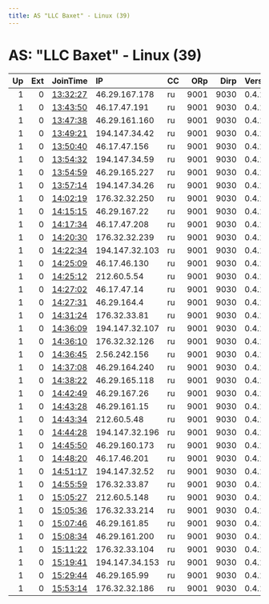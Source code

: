 ```yaml
---
title: AS "LLC Baxet" - Linux (39)
---
```


# AS: "LLC Baxet" - Linux (39)

|   Up |   Ext | JoinTime                                                                                            | IP             | CC   |   ORp |   Dirp | Version   | Contact   | Nickname   |   eFamMembers |
|-----:|------:|:----------------------------------------------------------------------------------------------------|:---------------|:-----|------:|-------:|:----------|:----------|:-----------|--------------:|
|    1 |     0 | [13:32:27](https://metrics.torproject.org/rs.html#details/B599C863475431749395AA7D1C120A2C8C285123) | 46.29.167.178  | ru   |  9001 |   9030 | 0.4.1.6   | None      | Unnamed    |             1 |
|    1 |     0 | [13:43:50](https://metrics.torproject.org/rs.html#details/A016A9BC112A35E2549804DA71D1A8B08574B878) | 46.17.47.191   | ru   |  9001 |   9030 | 0.4.1.6   | None      | Unnamed    |             1 |
|    1 |     0 | [13:47:38](https://metrics.torproject.org/rs.html#details/AF16B2029604226E5CD4CFAF4A612C44228694C5) | 46.29.161.160  | ru   |  9001 |   9030 | 0.4.1.6   | None      | Unnamed    |             1 |
|    1 |     0 | [13:49:21](https://metrics.torproject.org/rs.html#details/7B20C8E69149D3445E9992C9D223023225E65A36) | 194.147.34.42  | ru   |  9001 |   9030 | 0.4.1.6   | None      | Unnamed    |             1 |
|    1 |     0 | [13:50:40](https://metrics.torproject.org/rs.html#details/77769FFF364009F299AA2634F45809AB57688A51) | 46.17.47.156   | ru   |  9001 |   9030 | 0.4.1.6   | None      | Unnamed    |             1 |
|    1 |     0 | [13:54:32](https://metrics.torproject.org/rs.html#details/127FF9BC87DBC81D3B4C5DF35D2B605764FE05C2) | 194.147.34.59  | ru   |  9001 |   9030 | 0.4.1.6   | None      | Unnamed    |             1 |
|    1 |     0 | [13:54:59](https://metrics.torproject.org/rs.html#details/178E88C2281D7250686A869E67E3880EA66AE621) | 46.29.165.227  | ru   |  9001 |   9030 | 0.4.1.6   | None      | Unnamed    |             1 |
|    1 |     0 | [13:57:14](https://metrics.torproject.org/rs.html#details/0C2578EED46450A8BCA1E71CA4A1A577634E0E03) | 194.147.34.26  | ru   |  9001 |   9030 | 0.4.1.6   | None      | Unnamed    |             1 |
|    1 |     0 | [14:02:19](https://metrics.torproject.org/rs.html#details/9868496DE04DBA2E024E80E8F1A547C926E346D8) | 176.32.32.250  | ru   |  9001 |   9030 | 0.4.1.6   | None      | Unnamed    |             1 |
|    1 |     0 | [14:15:15](https://metrics.torproject.org/rs.html#details/33A82AEE2E1B90178C011168B58B1C024CF0714C) | 46.29.167.22   | ru   |  9001 |   9030 | 0.4.1.6   | None      | Unnamed    |             1 |
|    1 |     0 | [14:17:34](https://metrics.torproject.org/rs.html#details/AEC586CC32434BB3ACEE7E8CC6E9C9FE14F1662F) | 46.17.47.208   | ru   |  9001 |   9030 | 0.4.1.6   | None      | Unnamed    |             1 |
|    1 |     0 | [14:20:30](https://metrics.torproject.org/rs.html#details/3F313ACD5D5BF7290EB697EC5E6EB8F3CF5C813B) | 176.32.32.239  | ru   |  9001 |   9030 | 0.4.1.6   | None      | Unnamed    |             1 |
|    1 |     0 | [14:22:34](https://metrics.torproject.org/rs.html#details/0C01ECE63BBBEF3367EB9117802534E847938D29) | 194.147.32.103 | ru   |  9001 |   9030 | 0.4.1.6   | None      | Unnamed    |             1 |
|    1 |     0 | [14:25:09](https://metrics.torproject.org/rs.html#details/F33F1D3388F6A0448AD7621A626048AA6ECE104A) | 46.17.46.130   | ru   |  9001 |   9030 | 0.4.1.6   | None      | Unnamed    |             1 |
|    1 |     0 | [14:25:12](https://metrics.torproject.org/rs.html#details/379B75114B6B1C9E2E873A9641F819A7198D5075) | 212.60.5.54    | ru   |  9001 |   9030 | 0.4.1.6   | None      | Unnamed    |             1 |
|    1 |     0 | [14:27:02](https://metrics.torproject.org/rs.html#details/5C9B83990721F95D92D486DA1682D79FFEE838F8) | 46.17.47.14    | ru   |  9001 |   9030 | 0.4.1.6   | None      | Unnamed    |             1 |
|    1 |     0 | [14:27:31](https://metrics.torproject.org/rs.html#details/E873B286A11F65AF4D8541E059D54FA66AC64BF4) | 46.29.164.4    | ru   |  9001 |   9030 | 0.4.1.6   | None      | Unnamed    |             1 |
|    1 |     0 | [14:31:24](https://metrics.torproject.org/rs.html#details/830D9BE3892533F92C92E4F65F29F3F3419FF204) | 176.32.33.81   | ru   |  9001 |   9030 | 0.4.1.6   | None      | Unnamed    |             1 |
|    1 |     0 | [14:36:09](https://metrics.torproject.org/rs.html#details/DFEE1C2E18C83B8FC315FF219B72674AF2AFE624) | 194.147.32.107 | ru   |  9001 |   9030 | 0.4.1.6   | None      | Unnamed    |             1 |
|    1 |     0 | [14:36:10](https://metrics.torproject.org/rs.html#details/08E0C745F8102BE2FD34B11E4D56C02A6C47F8F5) | 176.32.32.126  | ru   |  9001 |   9030 | 0.4.1.6   | None      | Unnamed    |             1 |
|    1 |     0 | [14:36:45](https://metrics.torproject.org/rs.html#details/CC1A4B6A69EC07B4E99E95CC05DDAA6247D40B3B) | 2.56.242.156   | ru   |  9001 |   9030 | 0.4.1.6   | None      | Unnamed    |             1 |
|    1 |     0 | [14:37:08](https://metrics.torproject.org/rs.html#details/BB4582B3FEFE460091CF8505C04CBB09B48F69CB) | 46.29.164.240  | ru   |  9001 |   9030 | 0.4.1.6   | None      | Unnamed    |             1 |
|    1 |     0 | [14:38:22](https://metrics.torproject.org/rs.html#details/5EDAE69513D14E6D7DEEBC2B0ED4018D9CC76D3F) | 46.29.165.118  | ru   |  9001 |   9030 | 0.4.1.6   | None      | Unnamed    |             1 |
|    1 |     0 | [14:42:49](https://metrics.torproject.org/rs.html#details/0F0198A1960D581B8C71A950F7C70253F922FA1C) | 46.29.167.26   | ru   |  9001 |   9030 | 0.4.1.6   | None      | Unnamed    |             1 |
|    1 |     0 | [14:43:28](https://metrics.torproject.org/rs.html#details/EC5E80FE2695ECC66AA87F9D25F8F40EB200E39F) | 46.29.161.15   | ru   |  9001 |   9030 | 0.4.1.6   | None      | Unnamed    |             1 |
|    1 |     0 | [14:43:34](https://metrics.torproject.org/rs.html#details/B0CD191C79A9709E3C3DCC1E312F12D4C7B3E608) | 212.60.5.48    | ru   |  9001 |   9030 | 0.4.1.6   | None      | Unnamed    |             1 |
|    1 |     0 | [14:44:28](https://metrics.torproject.org/rs.html#details/94CCCF35B2C9FA1DC7E640792BEBD6C65AF76C13) | 194.147.32.196 | ru   |  9001 |   9030 | 0.4.1.6   | None      | Unnamed    |             1 |
|    1 |     0 | [14:45:50](https://metrics.torproject.org/rs.html#details/235BA0B4B83E39B3A45269CA0622475C33810BF2) | 46.29.160.173  | ru   |  9001 |   9030 | 0.4.1.6   | None      | Unnamed    |             1 |
|    1 |     0 | [14:48:20](https://metrics.torproject.org/rs.html#details/B43A1F5483FAA5F83A4DE610F48DEFDB15A36629) | 46.17.46.201   | ru   |  9001 |   9030 | 0.4.1.6   | None      | Unnamed    |             1 |
|    1 |     0 | [14:51:17](https://metrics.torproject.org/rs.html#details/E01E9872A380E4524B6BF6601A7D47FE03A137DE) | 194.147.32.52  | ru   |  9001 |   9030 | 0.4.1.6   | None      | Unnamed    |             1 |
|    1 |     0 | [14:55:59](https://metrics.torproject.org/rs.html#details/A195FF30AA443805999AA8789991D8F5F593200C) | 176.32.33.87   | ru   |  9001 |   9030 | 0.4.1.6   | None      | Unnamed    |             1 |
|    1 |     0 | [15:05:27](https://metrics.torproject.org/rs.html#details/57F16BB1411C286E2CF8586EAEA7D00F21495345) | 212.60.5.148   | ru   |  9001 |   9030 | 0.4.1.6   | None      | Unnamed    |             1 |
|    1 |     0 | [15:05:36](https://metrics.torproject.org/rs.html#details/AE29C2FB077D5866957EBA9DB77BA9AE523D097D) | 176.32.33.214  | ru   |  9001 |   9030 | 0.4.1.6   | None      | Unnamed    |             1 |
|    1 |     0 | [15:07:46](https://metrics.torproject.org/rs.html#details/48166D03A22B582893E26BF30FC0CC3DC68A96A1) | 46.29.161.85   | ru   |  9001 |   9030 | 0.4.1.6   | None      | Unnamed    |             1 |
|    1 |     0 | [15:08:34](https://metrics.torproject.org/rs.html#details/2C98B4B643CE840814F1AC0E4216A36C008FAE4B) | 46.29.161.200  | ru   |  9001 |   9030 | 0.4.1.6   | None      | Unnamed    |             1 |
|    1 |     0 | [15:11:22](https://metrics.torproject.org/rs.html#details/DB0672D866EA11EDD99D4D2FAB72BF676745AF87) | 176.32.33.104  | ru   |  9001 |   9030 | 0.4.1.6   | None      | Unnamed    |             1 |
|    1 |     0 | [15:19:41](https://metrics.torproject.org/rs.html#details/BCD7983515F6D4CC20193A39237A3470EED0BB25) | 194.147.34.153 | ru   |  9001 |   9030 | 0.4.1.6   | None      | Unnamed    |             1 |
|    1 |     0 | [15:29:44](https://metrics.torproject.org/rs.html#details/C0A07270CE163CB8C71F40751354A202C8CB9DA5) | 46.29.165.99   | ru   |  9001 |   9030 | 0.4.1.6   | None      | Unnamed    |             1 |
|    1 |     0 | [15:53:14](https://metrics.torproject.org/rs.html#details/7BD3FD475C4971DC9F64583F623C1EF64D0DED69) | 176.32.32.186  | ru   |  9001 |   9030 | 0.4.1.6   | None      | Unnamed    |             1 |
